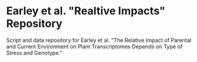 # Earley et al. "Realtive Impacts" Repository
Script and data repository for Earley et al. "The Relative Impact of Parental and Current Environment on Plant Transcriptomes Depends on Type of Stress and Genotype."

